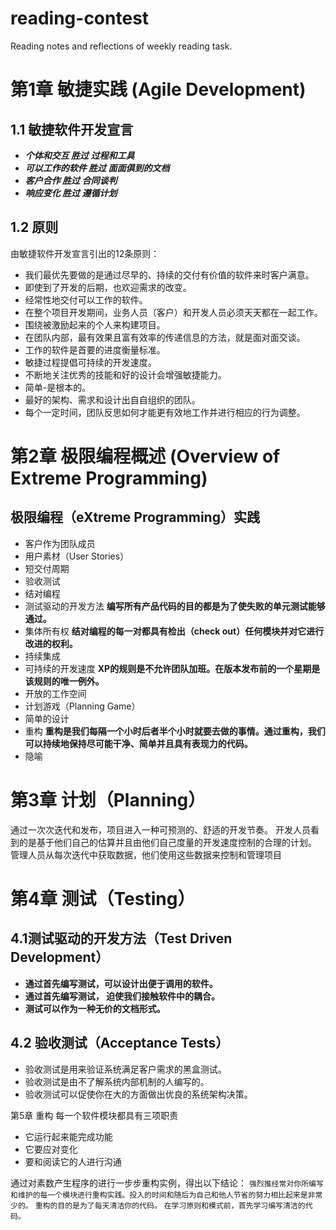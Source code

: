 # reading-contest
Reading notes and reflections of weekly reading task.



# 第1章  敏捷实践 (Agile Development)
## 1.1 敏捷软件开发宣言
- ***个体和交互  胜过  过程和工具***
- ***可以工作的软件  胜过  面面俱到的文档***
- ***客户合作  胜过  合同谈判***
- ***响应变化  胜过  遵循计划***

## 1.2 原则
由敏捷软件开发宣言引出的12条原则：
- 我们最优先要做的是通过尽早的、持续的交付有价值的软件来时客户满意。
- 即使到了开发的后期，也欢迎需求的改变。
- 经常性地交付可以工作的软件。
- 在整个项目开发期间，业务人员（客户）和开发人员必须天天都在一起工作。
- 围绕被激励起来的个人来构建项目。
- 在团队内部，最有效果且富有效率的传递信息的方法，就是面对面交谈。
- 工作的软件是首要的进度衡量标准。
- 敏捷过程提倡可持续的开发速度。
- 不断地关注优秀的技能和好的设计会增强敏捷能力。
- 简单-是根本的。
- 最好的架构、需求和设计出自自组织的团队。
- 每个一定时间，团队反思如何才能更有效地工作并进行相应的行为调整。


# 第2章 极限编程概述 (Overview of Extreme Programming)
## 极限编程（eXtreme Programming）实践
- 客户作为团队成员
- 用户素材（User Stories）
- 短交付周期
- 验收测试
- 结对编程
- 测试驱动的开发方法
**编写所有产品代码的目的都是为了使失败的单元测试能够通过。**
- 集体所有权
**结对编程的每一对都具有检出（check out）任何模块并对它进行改进的权利。**
- 持续集成
- 可持续的开发速度
**XP的规则是不允许团队加班。在版本发布前的一个星期是该规则的唯一例外。**
- 开放的工作空间
- 计划游戏（Planning Game）
- 简单的设计
- 重构
**重构是我们每隔一个小时后者半个小时就要去做的事情。通过重构，我们可以持续地保持尽可能干净、简单并且具有表现力的代码。**
- 隐喻


# 第3章  计划（Planning）
通过一次次迭代和发布，项目进入一种可预测的、舒适的开发节奏。
开发人员看到的是基于他们自己的估算并且由他们自己度量的开发速度控制的合理的计划。
管理人员从每次迭代中获取数据，他们使用这些数据来控制和管理项目

# 第4章 测试（Testing）
## 4.1测试驱动的开发方法（Test Driven Development）
- **通过首先编写测试，可以设计出便于调用的软件。**
- **通过首先编写测试， 迫使我们接触软件中的耦合。**
- **测试可以作为一种无价的文档形式。**

## 4.2 验收测试（Acceptance Tests）
- 验收测试是用来验证系统满足客户需求的黑盒测试。
- 验收测试是由不了解系统内部机制的人编写的。
- 验收测试可以促使你在大的方面做出优良的系统架构决策。

第5章 重构
每一个软件模块都具有三项职责
- 它运行起来能完成功能
- 它要应对变化
- 要和阅读它的人进行沟通

通过对素数产生程序的进行一步步重构实例，得出以下结论：
```强烈推经常对你所编写和维护的每一个模块进行重构实践。投入的时间和随后为自己和他人节省的努力相比起来是非常少的。```
```重构的目的是为了每天清洁你的代码。```
```在学习原则和模式前，首先学习编写清洁的代码。```

